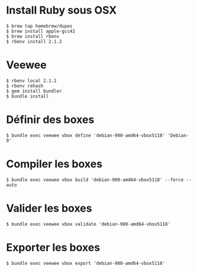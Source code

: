 # Install Ruby sous OSX
    $ brew tap homebrew/dupes
    $ brew install apple-gcc42
    $ brew install rbenv
    $ rbenv install 2.1.2

# Veewee
    $ rbenv local 2.1.2
    $ rbenv rehash
    $ gem install bundler
    $ bundle install

# Définir des boxes
    $ bundle exec veewee vbox define 'debian-900-amd64-vbox5118' 'Debian-9'

# Compiler les boxes
    $ bundle exec veewee vbox build 'debian-900-amd64-vbox5118' --force --auto

# Valider les boxes
    $ bundle exec veewee vbox validate 'debian-900-amd64-vbox5118'

# Exporter les boxes
    $ bundle exec veewee vbox export 'debian-900-amd64-vbox5118'
